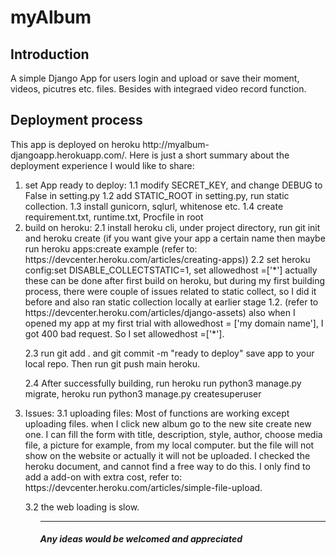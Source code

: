 # myAlbum

<h2>Introduction</h2>
A simple Django App for users login and upload or save their moment, videos, picutres etc. files. Besides with integraed video record function.

<h2>Deployment process</h2>
This app is deployed on heroku http://myalbum-djangoapp.herokuapp.com/. 
Here is just a short summary about the deployment experience I would like to share:
<ol>
<li> set App ready to deploy:
   1.1 modify SECRET_KEY, and change DEBUG to False in setting.py
   1.2 add STATIC_ROOT in setting.py, run static collection.
   1.3 install gunicorn, sqlurl, whitenose etc. 
   1.4 create requirement.txt, runtime.txt, Procfile in root
</li>
<li> build on heroku:
   2.1 install heroku cli, under project directory, run git init and heroku create (if you want give your app a certain name then maybe run heroku apps:create example (refer to: https://devcenter.heroku.com/articles/creating-apps))
   2.2 set heroku config:set DISABLE_COLLECTSTATIC=1, set allowedhost =['*'] actually these can be done after first build on heroku, but during my first building process, there were couple of issues related to static collect, so I did it before and also ran static collection locally at earlier stage 1.2. (refer to https://devcenter.heroku.com/articles/django-assets)
   also when I opened my app at my first trial with allowedhost = ['my domain name'], I got 400 bad request. So  I set allowedhost =['*'].
   
   2.3 run git add . and git commit -m "ready to deploy" save app to your local repo. Then run git push main heroku. 
    
   
   2.4 After successfully building, run heroku run python3 manage.py migrate, heroku run python3 manage.py createsuperuser
</li>
<li>Issues:
   3.1 uploading files:
   Most of functions are working except uploading files.
   when I click new album go to the new site create new one. I can fill the form with title, description, style, author, choose media file, a picture for example, from my local computer. but the file will not show on the website or actually it will not be uploaded.
   I checked the heroku document, and cannot find a free way to do this. I only find to add a add-on with extra cost, refer to: https://devcenter.heroku.com/articles/simple-file-upload.

3.2 the web loading is slow.

</li>
<ol>
<hr>
<h5>Any ideas would be welcomed and appreciated</h5>
